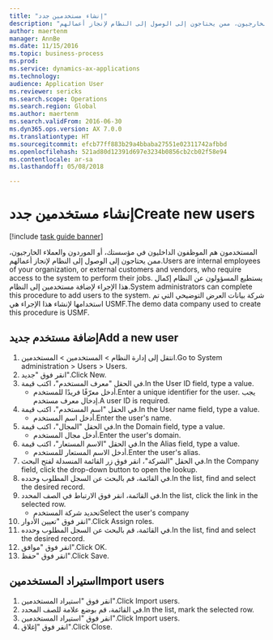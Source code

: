 ```yaml
--- 
title: "إنشاء مستخدمين جدد"
description: "المستخدمون هم الموظفون الداخليون في مؤسستك، أو الموردون والعملاء الخارجيون، ممن يحتاجون إلى الوصول إلى النظام لإنجاز أعمالهم."
author: maertenm
manager: AnnBe
ms.date: 11/15/2016
ms.topic: business-process
ms.prod: 
ms.service: dynamics-ax-applications
ms.technology: 
audience: Application User
ms.reviewer: sericks
ms.search.scope: Operations
ms.search.region: Global
ms.author: maertenm
ms.search.validFrom: 2016-06-30
ms.dyn365.ops.version: AX 7.0.0
ms.translationtype: HT
ms.sourcegitcommit: efcb77ff883b29a4bbaba27551e02311742afbbd
ms.openlocfilehash: 521ad80d12391d697e3234b0856cb2cb02f58e94
ms.contentlocale: ar-sa
ms.lasthandoff: 05/08/2018

---
```

# <a name="create-new-users"></a><span data-ttu-id="09638-103">إنشاء مستخدمين جدد</span><span class="sxs-lookup"><span data-stu-id="09638-103">Create new users</span></span>

[!include [task guide banner](../../includes/task-guide-banner.md)]

<span data-ttu-id="09638-104">المستخدمون هم الموظفون الداخليون في مؤسستك، أو الموردون والعملاء الخارجيون، ممن يحتاجون إلى الوصول إلى النظام لإنجاز أعمالهم.</span><span class="sxs-lookup"><span data-stu-id="09638-104">Users are internal employees of your organization, or external customers and vendors, who require access to the system to perform their jobs.</span></span> <span data-ttu-id="09638-105">يستطيع المسؤولون عن النظام إكمال هذا الإجراء لإضافة مستخدمين إلى النظام.</span><span class="sxs-lookup"><span data-stu-id="09638-105">System administrators can complete this procedure to add users to the system.</span></span> <span data-ttu-id="09638-106">شركة بيانات العرض التوضيحي التي تم استخدامها لإنشاء هذا الإجراء هي USMF.</span><span class="sxs-lookup"><span data-stu-id="09638-106">The demo data company used to create this procedure is USMF.</span></span> 


## <a name="add-a-new-user"></a><span data-ttu-id="09638-107">إضافة مستخدم جديد</span><span class="sxs-lookup"><span data-stu-id="09638-107">Add a new user</span></span>
1. <span data-ttu-id="09638-108">انتقل إلى إدارة النظام > المستخدمين > المستخدمين.</span><span class="sxs-lookup"><span data-stu-id="09638-108">Go to System administration > Users > Users.</span></span>
2. <span data-ttu-id="09638-109">انقر فوق "جديد".</span><span class="sxs-lookup"><span data-stu-id="09638-109">Click New.</span></span>
3. <span data-ttu-id="09638-110">في الحقل "معرف المستخدم"، اكتب قيمة.</span><span class="sxs-lookup"><span data-stu-id="09638-110">In the User ID field, type a value.</span></span>
    * <span data-ttu-id="09638-111">أدخل معرّفًا فريدًا للمستخدم.</span><span class="sxs-lookup"><span data-stu-id="09638-111">Enter a unique identifier for the user.</span></span> <span data-ttu-id="09638-112">يجب إدخال معرف مستخدم.</span><span class="sxs-lookup"><span data-stu-id="09638-112">A user ID is required.</span></span>  
4. <span data-ttu-id="09638-113">في الحقل "اسم المستخدم"، اكتب قيمة.</span><span class="sxs-lookup"><span data-stu-id="09638-113">In the User name field, type a value.</span></span>
    * <span data-ttu-id="09638-114">أدخل اسم المستخدم.</span><span class="sxs-lookup"><span data-stu-id="09638-114">Enter the user's name.</span></span>  
5. <span data-ttu-id="09638-115">في الحقل "المجال"، اكتب قيمة.</span><span class="sxs-lookup"><span data-stu-id="09638-115">In the Domain field, type a value.</span></span>
    * <span data-ttu-id="09638-116">أدخل مجال المستخدم.</span><span class="sxs-lookup"><span data-stu-id="09638-116">Enter the user's domain.</span></span>  
6. <span data-ttu-id="09638-117">في الحقل "الاسم المستعار"، اكتب قيمة.</span><span class="sxs-lookup"><span data-stu-id="09638-117">In the Alias field, type a value.</span></span>
    * <span data-ttu-id="09638-118">أدخل الاسم المستعار للمستخدم.</span><span class="sxs-lookup"><span data-stu-id="09638-118">Enter the user's alias.</span></span>  
7. <span data-ttu-id="09638-119">في الحقل "الشركة"، انقر فوق زر القائمة المنسدلة لفتح البحث.</span><span class="sxs-lookup"><span data-stu-id="09638-119">In the Company field, click the drop-down button to open the lookup.</span></span>
8. <span data-ttu-id="09638-120">في القائمة، قم بالبحث عن السجل المطلوب وحدده.</span><span class="sxs-lookup"><span data-stu-id="09638-120">In the list, find and select the desired record.</span></span>
9. <span data-ttu-id="09638-121">في القائمة، انقر فوق الارتباط في الصف المحدد.</span><span class="sxs-lookup"><span data-stu-id="09638-121">In the list, click the link in the selected row.</span></span>
    * <span data-ttu-id="09638-122">تحديد شركة المستخدم</span><span class="sxs-lookup"><span data-stu-id="09638-122">Select the user's company</span></span>  
10. <span data-ttu-id="09638-123">انقر فوق "تعيين الأدوار".</span><span class="sxs-lookup"><span data-stu-id="09638-123">Click Assign roles.</span></span>
11. <span data-ttu-id="09638-124">في القائمة، قم بالبحث عن السجل المطلوب وحدده.</span><span class="sxs-lookup"><span data-stu-id="09638-124">In the list, find and select the desired record.</span></span>
12. <span data-ttu-id="09638-125">انقر فوق "موافق".</span><span class="sxs-lookup"><span data-stu-id="09638-125">Click OK.</span></span>
13. <span data-ttu-id="09638-126">انقر فوق "حفظ".</span><span class="sxs-lookup"><span data-stu-id="09638-126">Click Save.</span></span>

## <a name="import-users"></a><span data-ttu-id="09638-127">استيراد المستخدمين</span><span class="sxs-lookup"><span data-stu-id="09638-127">Import users</span></span>
1. <span data-ttu-id="09638-128">انقر فوق "استيراد المستخدمين".</span><span class="sxs-lookup"><span data-stu-id="09638-128">Click Import users.</span></span>
2. <span data-ttu-id="09638-129">في القائمة، قم بوضع علامة للصف المحدد.</span><span class="sxs-lookup"><span data-stu-id="09638-129">In the list, mark the selected row.</span></span>
3. <span data-ttu-id="09638-130">انقر فوق "استيراد المستخدمين".</span><span class="sxs-lookup"><span data-stu-id="09638-130">Click Import users.</span></span>
4. <span data-ttu-id="09638-131">انقر فوق "إغلاق".</span><span class="sxs-lookup"><span data-stu-id="09638-131">Click Close.</span></span>


